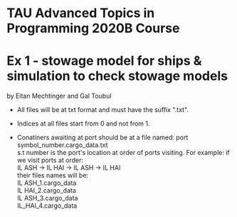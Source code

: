 #                      TAU Advanced Topics in Programming 2020B Course
#           Ex 1 - stowage model for ships & simulation to check stowage models
by Eitan Mechtinger and Gal Toubul

* All files will be at txt format and must have the suffix ".txt".

* Indices at all files start from 0 and not from 1.

* Conatiners awaiting at port should be at a file named:
port symbol_number.cargo_data.txt  
s.t number is the port's location at order of ports visiting.
For example: if we visit ports at order:  
IL ASH -> IL HAI -> IL ASH -> IL HAI  
their files names will be:  
IL ASH_1.cargo_data  
IL HAI_2.cargo_data  
IL ASH_3.cargo_data  
IL_HAI_4.cargo_data
